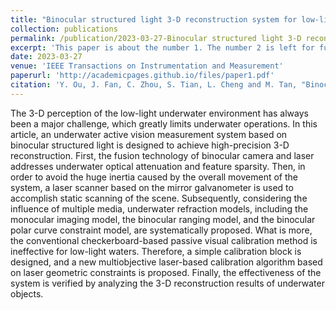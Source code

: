 ```yaml
---
title: "Binocular structured light 3-D reconstruction system for low-light underwater environments: Design, modeling, and laser-based calibration"
collection: publications
permalink: /publication/2023-03-27-Binocular structured light 3-D reconstruction system
excerpt: 'This paper is about the number 1. The number 2 is left for future work.'
date: 2023-03-27
venue: 'IEEE Transactions on Instrumentation and Measurement'
paperurl: 'http://academicpages.github.io/files/paper1.pdf'
citation: 'Y. Ou, J. Fan, C. Zhou, S. Tian, L. Cheng and M. Tan, "Binocular Structured Light 3-D Reconstruction System for Low-Light Underwater Environments: Design, Modeling, and Laser-Based Calibration," in IEEE Transactions on Instrumentation and Measurement, vol. 72, pp. 1-14, 2023, Art no. 5010314, doi: 10.1109/TIM.2023.3261941.'
---
```


The 3-D perception of the low-light underwater environment has always been a major challenge, which greatly limits underwater operations. In this article, an underwater active vision measurement system based on binocular structured light is designed to achieve high-precision 3-D reconstruction. First, the fusion technology of binocular camera and laser addresses underwater optical attenuation and feature sparsity. Then, in order to avoid the huge inertia caused by the overall movement of the system, a laser scanner based on the mirror galvanometer is used to accomplish static scanning of the scene. Subsequently, considering the influence of multiple media, underwater refraction models, including the monocular imaging model, the binocular ranging model, and the binocular polar curve constraint model, are systematically proposed. What is more, the conventional checkerboard-based passive visual calibration method is ineffective for low-light waters. Therefore, a simple calibration block is designed, and a new multiobjective laser-based calibration algorithm based on laser geometric constraints is proposed. Finally, the effectiveness of the system is verified by analyzing the 3-D reconstruction results of underwater objects.